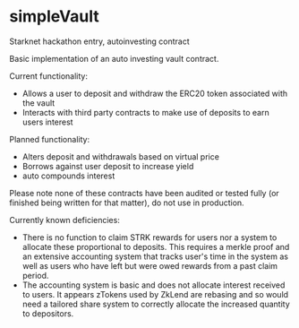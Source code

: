 # simpleVault
Starknet hackathon entry, autoinvesting contract

Basic implementation of an auto investing vault contract. 

Current functionality:

- Allows a user to deposit and withdraw the ERC20 token associated with the vault
- Interacts with third party contracts to make use of deposits to earn users interest

Planned functionality:

-  Alters deposit and withdrawals based on virtual price
- Borrows against user deposit to increase yield
- auto compounds interest


Please note none of these contracts have been audited or tested fully (or finished being written for that matter), do not use in production.

Currently known deficiencies:
- There is no function to claim STRK rewards for users nor a system to allocate these proportional to deposits.
This requires a merkle proof and an extensive accounting system that tracks user's time in the system as well as
users who have left but were owed rewards from a past claim period.
- The accounting system is basic and does not allocate interest received to users. It appears zTokens used by ZkLend
are rebasing and so would need a tailored share system to correctly allocate the increased quantity to depositors.
  
